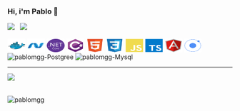 ### Hi, i'm Pablo 👋
<div> 
  <img height="200em" src="https://github-readme-stats.vercel.app/api/top-langs/?username=pablomgg&theme=maroongold" />
  &nbsp;
  <img height="200em"  src="https://github-readme-stats.vercel.app/api?username=pablomgg&theme=maroongold&show_icons=true" /> 
</div>  
<div>
  </br>
  <img align="center" alt="pablomgg-Docker" height="30" width="40" src="https://raw.githubusercontent.com/devicons/devicon/master/icons/docker/docker-original.svg"> 
  <img align="center" alt="pablomgg-Dot-net" height="30" width="40" src="https://raw.githubusercontent.com/devicons/devicon/master/icons/dot-net/dot-net-original.svg"> 
  <img align="center" alt="pablomgg-Dotnetcore" height="30" width="40" src="https://raw.githubusercontent.com/devicons/devicon/master/icons/dotnetcore/dotnetcore-original.svg">
  <img align="center" alt="pablomgg-Csharp" height="30" width="40" src="https://raw.githubusercontent.com/devicons/devicon/master/icons/csharp/csharp-original.svg">
  <img align="center" alt="pablomgg-HTML" height="30" width="40" src="https://raw.githubusercontent.com/devicons/devicon/master/icons/html5/html5-original.svg">
  <img align="center" alt="pablomgg-CSS" height="30" width="40" src="https://raw.githubusercontent.com/devicons/devicon/master/icons/css3/css3-original.svg">  
  <img align="center" alt="pablomgg-Js" height="30" width="40" src="https://raw.githubusercontent.com/devicons/devicon/master/icons/javascript/javascript-plain.svg">
  <img align="center" alt="pablomgg-Ts" height="30" width="40" src="https://raw.githubusercontent.com/devicons/devicon/master/icons/typescript/typescript-plain.svg">
  <img align="center" alt="pablomgg-Angularjs" height="30" width="40" src="https://raw.githubusercontent.com/devicons/devicon/master/icons/angularjs/angularjs-original.svg">
  <img align="center" alt="pablomgg-Ionic" height="30" width="40" src="https://raw.githubusercontent.com/devicons/devicon/master/icons/ionic/ionic-original.svg">
  <img align="center" alt="pablomgg-Postgree" height="30" width="40" src="https://icongr.am/devicon/postgresql-original-wordmark.svg">
  <img align="center" alt="pablomgg-Mysql" height="30" width="40" src="https://icongr.am/devicon/mysql-original-wordmark.svg" >
</div>

---

<div>
  <a href="https://www.linkedin.com/in/pablo-m-gracioli/" target="_blank"><img src="https://img.shields.io/badge/-LinkedIn-%230077B5?style=for-the-badge&logo=linkedin&logoColor=white"></a> 
</div>
</br>
<p align="left"><img src="https://komarev.com/ghpvc/?username=pablomgg" alt="pablomgg"/></p>
